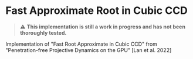 # Fast Approximate Root in Cubic CCD

> ⚠️ **This implementation is still a work in progress and has not been thoroughly tested.**

Implementation of "Fast Root Approximate in Cubic CCD" from "Penetration-free Projective Dynamics on the GPU" [Lan et al. 2022]


